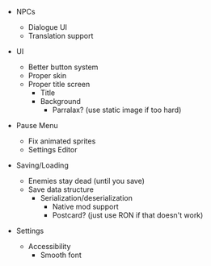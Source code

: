 - NPCs
	- Dialogue UI
	- Translation support

- UI
	- Better button system
	- Proper skin 
	- Proper title screen
		- Title
		- Background 
			- Parralax? (use static image if too hard)

- Pause Menu
	- Fix animated sprites
	- Settings Editor

- Saving/Loading
	- Enemies stay dead (until you save)
	- Save data structure
		- Serialization/deserialization
			- Native mod support 
			- Postcard? (just use RON if that doesn't work)

- Settings
	- Accessibility
		- Smooth font
